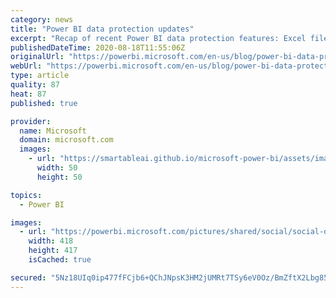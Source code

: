 ```yaml
---
category: news
title: "Power BI data protection updates"
excerpt: "Recap of recent Power BI data protection features: Excel file to inherit the Power BI dataset&#8217;s MIP sensitivity label when using PivotTable connection , Sensitivity labels in embedded reports and dashboards – public preview and Label inheritance upon creation of new content"
publishedDateTime: 2020-08-18T11:55:06Z
originalUrl: "https://powerbi.microsoft.com/en-us/blog/power-bi-data-protection-updates/"
webUrl: "https://powerbi.microsoft.com/en-us/blog/power-bi-data-protection-updates/"
type: article
quality: 87
heat: 87
published: true

provider:
  name: Microsoft
  domain: microsoft.com
  images:
    - url: "https://smartableai.github.io/microsoft-power-bi/assets/images/organizations/microsoft.com-50x50.jpg"
      width: 50
      height: 50

topics:
  - Power BI

images:
  - url: "https://powerbi.microsoft.com/pictures/shared/social/social-default-image.png"
    width: 418
    height: 417
    isCached: true

secured: "5Nz18UIq0ip477fFCjb6+QChJNpsK3HM2jUMRt7TSy6eV0Oz/BmZftX2Lbg85Q2jdOxNa1QlqjnN1IQoty3OuyPVctGfu4LU/xXdbPGU1WBvCWUY3g8JzQyVXGLqqIERe/IMjizKYI5HfqNs6sMCtyB2lJstgQwdk4l5yq/xzdfDZtHQ4R3RlpzLiQr5CRRB0SNKXOYthxdu2Mad5O9SiiGxwDTZlfvJRz86LdGm7FeNAiwq7G8djra7Qz5H1d/3bGbcX5vpHxm4DRxsKU/zF1xe8uEcvUzrBbTQR1TRiDwnFj31Sn14VXmndEfITOEG/s/asxrpvoBV2S+Y2NprFQ==;dFaxJvtmgCphN1eVzrEgLg=="
---
```



